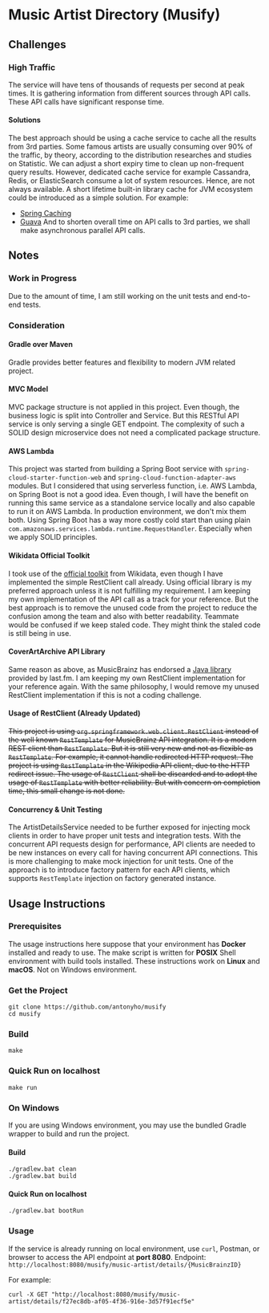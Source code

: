 Music Artist Directory (Musify)
====

## Challenges

### High Traffic
The service will have tens of thousands of requests per second at peak times. It is gathering information from different sources through API calls. These API calls have significant response time.

#### Solutions
The best approach should be using a cache service to cache all the results from 3rd parties.
Some famous artists are usually consuming over 90% of the traffic, by theory, according to the distribution researches and studies on Statistic. We can adjust a short expiry time to clean up non-frequent query results.
However, dedicated cache service for example Cassandra, Redis, or ElasticSearch consume a lot of system resources. Hence, are not always available.
A short lifetime built-in library cache for JVM ecosystem could be introduced as a simple solution. For example:
- [Spring Caching](https://spring.io/guides/gs/caching/)
- [Guava](https://github.com/google/guava)
And to shorten overall time on API calls to 3rd parties, we shall make asynchronous parallel API calls.

## Notes

### Work in Progress
Due to the amount of time, I am still working on the unit tests and end-to-end tests.

### Consideration

#### Gradle over Maven
Gradle provides better features and flexibility to modern JVM related project.

#### MVC Model
MVC package structure is not applied in this project. Even though, the business logic is split into Controller and Service. But this RESTful API service is only serving a single GET endpoint. The complexity of such a SOLID design microservice does not need a complicated package structure.

#### AWS Lambda
This project was started from building a Spring Boot service with `spring-cloud-starter-function-web` and `spring-cloud-function-adapter-aws` modules.
But I considered that using serverless function, i.e. AWS Lambda, on Spring Boot is not a good idea. Even though, I will have the benefit on running this same service as a standalone service locally and also capable to run it on AWS Lambda. In production environment, we don't mix them both. Using Spring Boot has a way more costly cold start than using plain `com.amazonaws.services.lambda.runtime.RequestHandler`. Especially when we apply SOLID principles.

#### Wikidata Official Toolkit
I took use of the [official toolkit](https://wikidata.github.io/Wikidata-Toolkit/) from Wikidata, even though I have implemented the simple RestClient call already.
Using official library is my preferred approach unless it is not fulfilling my requirement. I am keeping my own implementation of the API call as a track for your reference.
But the best approach is to remove the unused code from the project to reduce the confusion among the team and also with better readability.
Teammate would be confused if we keep staled code. They might think the staled code is still being in use.

#### CoverArtArchive API Library
Same reason as above, as MusicBrainz has endorsed a [Java library](https://github.com/lastfm/coverartarchive-api) provided by last.fm.
I am keeping my own RestClient implementation for your reference again. With the same philosophy, I would remove my unused RestClient implementation if this is not a coding challenge.

#### Usage of RestClient (Already Updated)
~~This project is using `org.springframework.web.client.RestClient` instead of the well known `RestTemplate` for MusicBrainz API integration.
It is a modern REST client than `RestTemplate`. But it is still very new and not as flexible as `RestTemplate`. For example, it cannot handle redirected HTTP request.
The project is using `RestTemplate` in the Wikipedia API client, due to the HTTP redirect issue. The usage of `RestClient` shall be discarded and to adopt the usage of `RestTemplate` with better reliability.
But with concern on completion time, this small change is not done.~~

#### Concurrency & Unit Testing
The ArtistDetailsService needed to be further exposed for injecting mock clients in order to have proper unit tests and integration tests.
With the concurrent API requests design for performance, API clients are needed to be new instances on every call for having concurrent API connections.
This is more challenging to make mock injection for unit tests. One of the approach is to introduce factory pattern for each API clients, which supports `RestTemplate` injection on factory generated instance.


## Usage Instructions

### Prerequisites
The usage instructions here suppose that your environment has **Docker** installed and ready to use.
The make script is written for **POSIX** Shell environment with build tools installed.
These instructions work on **Linux** and **macOS**. Not on Windows environment.

### Get the Project
```shell
git clone https://github.com/antonyho/musify
cd musify
```

### Build
```shell
make
```

### Quick Run on localhost
```shell
make run
```

### On Windows
If you are using Windows environment, you may use the bundled Gradle wrapper to build and run the project.

#### Build
```
./gradlew.bat clean
./gradlew.bat build
```

#### Quick Run on localhost
```
./gradlew.bat bootRun
```


### Usage
If the service is already running on local environment, use `curl`, Postman, or browser to access the API endpoint at **port 8080**.
Endpoint: `http://localhost:8080/musify/music-artist/details/{MusicBrainzID}`

For example:
```
curl -X GET "http://localhost:8080/musify/music-artist/details/f27ec8db-af05-4f36-916e-3d57f91ecf5e"
```
